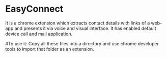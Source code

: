 # EasyConnect
It is a chrome extension which extracts contact details with links of a web-app and presents it via voice and visual interface.
It has enabled default device call and mail application.

#To use it:
Copy all these files into a directory and use chrome developer tools to import that folder as an extension. 
